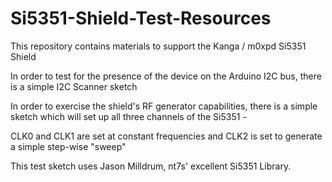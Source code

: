 # Si5351-Shield-Test-Resources

This repository contains materials to support the Kanga / m0xpd Si5351 Shield

In order to test for the presence of the device on the Arduino I2C bus, there is a simple I2C Scanner sketch

In order to exercise the shield's RF generator capabilities, there is a simple sketch which will set up all 
three channels of the Si5351 - 

CLK0 and CLK1 are set at constant frequencies and CLK2 is set to generate a simple step-wise "sweep"

This test sketch uses Jason Milldrum, nt7s' excellent Si5351 Library.
